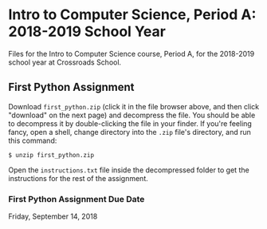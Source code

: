 # Intro to Computer Science, Period A: 2018-2019 School Year

Files for the Intro to Computer Science course, Period A, for the 2018-2019 school year at Crossroads School.

## First Python Assignment

Download `first_python.zip` (click it in the file browser above, and then click "download" on the next page) and decompress the file. You should be able to decompress it by double-clicking the file in your finder. If you're feeling fancy, open a shell, change directory into the `.zip` file's directory, and run this command:

```
$ unzip first_python.zip
```

Open the `instructions.txt` file inside the decompressed folder to get the instructions for the rest of the assignment.

### First Python Assignment Due Date

Friday, September 14, 2018
